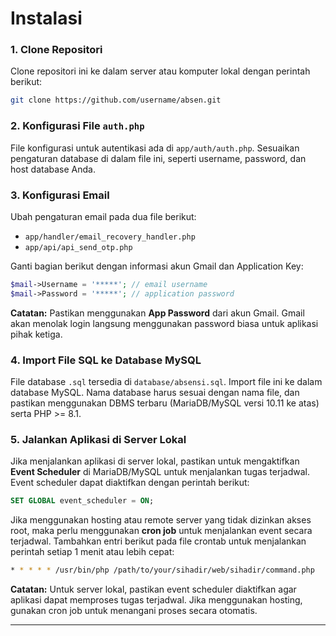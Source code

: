 # Instalasi

### 1. Clone Repositori
Clone repositori ini ke dalam server atau komputer lokal dengan perintah berikut:
```bash
git clone https://github.com/username/absen.git
```

### 2. Konfigurasi File `auth.php`
File konfigurasi untuk autentikasi ada di `app/auth/auth.php`. Sesuaikan pengaturan database di dalam file ini, seperti username, password, dan host database Anda.

### 3. Konfigurasi Email
Ubah pengaturan email pada dua file berikut:
- `app/handler/email_recovery_handler.php`
- `app/api/api_send_otp.php`

Ganti bagian berikut dengan informasi akun Gmail dan Application Key:
```php
$mail->Username = '*****'; // email username
$mail->Password = '*****'; // application password
```

**Catatan:** Pastikan menggunakan **App Password** dari akun Gmail. Gmail akan menolak login langsung menggunakan password biasa untuk aplikasi pihak ketiga.

### 4. Import File SQL ke Database MySQL
File database `.sql` tersedia di `database/absensi.sql`. Import file ini ke dalam database MySQL. Nama database harus sesuai dengan nama file, dan pastikan menggunakan DBMS terbaru (MariaDB/MySQL versi 10.11 ke atas) serta PHP >= 8.1.


### 5. Jalankan Aplikasi di Server Lokal
Jika menjalankan aplikasi di server lokal, pastikan untuk mengaktifkan **Event Scheduler** di MariaDB/MySQL untuk menjalankan tugas terjadwal. Event scheduler dapat diaktifkan dengan perintah berikut:
```sql
SET GLOBAL event_scheduler = ON;
```

Jika menggunakan hosting atau remote server yang tidak dizinkan akses root, maka perlu menggunakan **cron job** untuk menjalankan event secara terjadwal. Tambahkan entri berikut pada file crontab untuk menjalankan perintah setiap 1 menit atau lebih cepat:
```bash
* * * * * /usr/bin/php /path/to/your/sihadir/web/sihadir/command.php
```

**Catatan:** Untuk server lokal, pastikan event scheduler diaktifkan agar aplikasi dapat memproses tugas terjadwal. Jika menggunakan hosting, gunakan cron job untuk menangani proses secara otomatis.

---